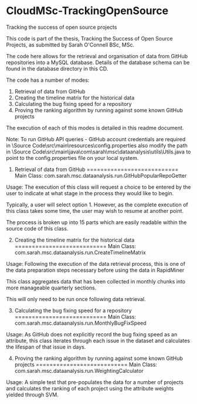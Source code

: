 CloudMSc-TrackingOpenSource
===========================

Tracking the success of open source projects

This code is part of the thesis, Tracking the Success of Open Source Projects, as submitted by Sarah O'Connell BSc, MSc.

The code here allows for the retrieval and organisation of data from GitHub repositories into a MySQL database. 
Details of the database schema can be found in the database directory in this CD.

The code has a number of modes: 
1) Retrieval of data from GitHub
2) Creating the timeline matrix for the historical data 
3) Calculating the bug fixing speed for a repository 
4) Proving the ranking algorithm by running against some known GitHub projects

The execution of each of this modes is detailed in this readme document.

Note: To run GitHub API queries - GitHub account credentials are required in \Source Code\src\main\resources\config.properties
also modify the path in \Source Code\src\main\java\com\sarah\msc\dataanalysis\utils\Utils.java to point 
to the config.properties file on your local system.


1) Retrieval of data from GitHub 
===========================
Main Class: com.sarah.msc.dataanalysis.run.GitHubPopularRepoGetter

Usage: 
The execution of this class will request a choice to be entered by the user to indicate at what 
stage in the process they would like to begin. 

Typically, a user will select option 1. However, as the complete execution of this class takes some time, 
the user may wish to resume at another point.

The process is broken up into 15 parts which are easily readable within the source code of this class.


2) Creating the timeline matrix for the historical data 
===========================
Main Class: com.sarah.msc.dataanalysis.run.CreateTimelineMatrix

Usage: 
Following the execution of the data retrieval process, this is one of the data preparation steps necessary before
using the data in RapidMiner 

This class aggregates data that has been collected in monthly chunks into more manageable quarterly sections.

This will only need to be run once following data retrieval. 

3) Calculating the bug fixing speed for a repository 
===========================
Main Class: com.sarah.msc.dataanalysis.run.MonthlyBugFixSpeed

Usage: 
As GitHub does not explicitly record the bug fixing speed as an attribute, this class iterates through each 
issue in the dataset and calculates the lifespan of that issue in days.

4) Proving the ranking algorithm by running against some known GitHub projects
===========================
Main Class: com.sarah.msc.dataanalysis.run.WeightingCalculator

Usage: 
A simple test that pre-populates the data for a number of projects and calculates the ranking 
of each project using the attribute weights yielded through SVM.
